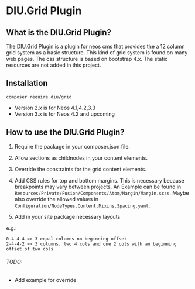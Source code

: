 # DIU.Grid Plugin

## What is the DIU.Grid Plugin?
The DIU.Grid Plugin is a plugin for neos cms that provides the a 12 column grid system as a basic structure. This kind of grid system is found on many web pages.
The css structure is based on bootstrap 4.x. The static resources are not added in this project.

## Installation
`composer require diu/grid`

* Version 2.x is for Neos 4.1,4.2,3.3
* Version 3.x is for Neos 4.2 and upcoming


## How to use the DIU.Grid Plugin?
1. Require the package in your composer.json file.

1. Allow sections as childnodes in your content elements.

1. Override the constraints for the grid content elements.

1. Add CSS rules for top and bottom margins. This is necessary because breakpoints may vary between projects. An Example can be found in `Resources/Private/Fusion/Components/Atom/Margin/Margin.scss`. Maybe also override the allowed values in `Configuration/NodeTypes.Content.Mixins.Spacing.yaml`.

1. Add in your site package necessary layouts  

e.g.: 
```
0-4-4-4 => 3 equal columns no beginning offset
2-4-4-2 => 3 columns, two 4 cols and one 2 cols with an beginning offset of two cols
```


###### TODO:
* Add example for override
